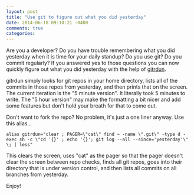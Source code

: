 ```yaml
---
layout: post
title: "Use git to figure out what you did yesterday"
date: 2014-06-18 09:10:21 -0400
comments: true
categories: 
---
```


Are you a developer?  Do you have trouble remembering what you did yesterday when it is time for your daily standup?  Do you use git?  Do you commit regularly?  If you answered yes to those questions you can now quickly figure out what you did yesterday with the help of [gitrdun](https://github.com/timmattison/gitrdun).

gitrdun simply looks for git repos in your home directory, lists all of the commits in those repos from yesterday, and then prints that on the screen.  The current iteration is the "5 minute version".  It literally took 5 minutes to write.  The "5 hour version" may make the formatting a bit nicer and add some features but don't hold your breath for that to come out.

Don't want to fork the repo?  No problem, it's just a one liner anyway.  Use this alias...

```
alias gitrdun="clear ; PAGER=\"cat\" find ~ -name \".git\" -type d -exec sh -c \"cd '{}' ; echo '{}'; git log --all --since='yesterday'\" \; | less"
```

This clears the screen, uses "cat" as the pager so that the pager doesn't clear the screen between repo checks, finds all git repos, goes into their directory that is under version control, and then lists all commits on all branches from yesterday.

Enjoy!